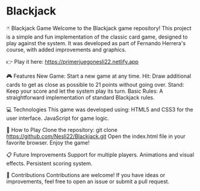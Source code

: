 # Blackjack
🃏 Blackjack Game
Welcome to the Blackjack game repository! This project is a simple and fun implementation of the classic card game, designed to play against the system. It was developed as part of Fernando Herrera's course, with added improvements and graphics.

👉 Play it here: https://primerjuegonesli22.netlify.app

🎮 Features
New Game: Start a new game at any time.
Hit: Draw additional cards to get as close as possible to 21 points without going over.
Stand: Keep your score and let the system play its turn.
Basic Rules: A straightforward implementation of standard Blackjack rules.

💻 Technologies
This game was developed using:
HTML5 and CSS3 for the user interface.
JavaScript for game logic.

🚀 How to Play
Clone the repository:
git clone https://github.com/Nesli22/Blackjack.git
Open the index.html file in your favorite browser.
Enjoy the game!

📋 Future Improvements
Support for multiple players.
Animations and visual effects.
Persistent scoring system.

🤝 Contributions
Contributions are welcome! If you have ideas or improvements, feel free to open an issue or submit a pull request.

